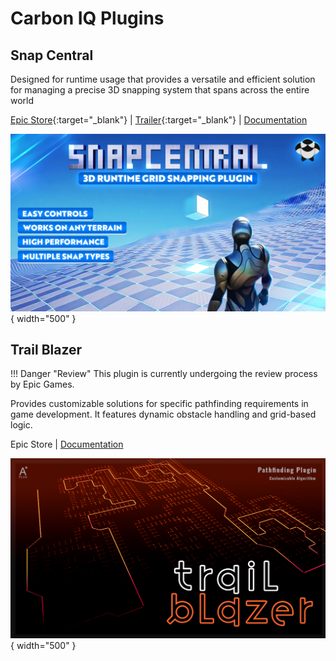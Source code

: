 # Carbon IQ Plugins

## Snap Central

Designed for runtime usage that provides a versatile and efficient solution for managing a precise 3D snapping system that spans across the entire world

[Epic Store](https://www.unrealengine.com/marketplace/en-US/product/snap-central){:target="_blank"} | [Trailer](https://www.youtube.com/watch?v=WuYTlhWh9xs&ab_channel=carbonIQ){:target="_blank"} | [Documentation](https://carboniq-dev.github.io/site/snap-central/)

![Get Snap Parameters](./assets/images/snap-central/snap-central-banner.jpg){ width="500" }

## Trail Blazer

!!! Danger "Review"
    This plugin is currently undergoing the review process by Epic Games.

Provides customizable solutions for specific pathfinding requirements in game development. It features dynamic obstacle handling and grid-based logic.

Epic Store | [Documentation](https://carboniq-dev.github.io/site/trail-blazer)

![Get Snap Parameters](./assets/images/trail-blazer/trail-blazer-cover.png){ width="500" }

<!-- ## Atmo Sim

A comprehensive atmospheric simulation plugin for Unreal Engine

Epic Store | Documentation

![Get Snap Parameters](./assets/images/atmo-sim/atmo-sim-cover.png){ width="500" }

!!! Note
    Release date: 01.02.2024

## Cube Verse

xxxxxxxxxxxxxxxxxxxxxxxxx

Epic Store | Documentation

![Get Snap Parameters](./assets/images/cube-verse/cover-cube-verse.png){ width="500" }

!!! Note
    Release date: 01.02.2024

## Flux Point

xxxxxxxxxxxxxxxxxxxxxxxxx

Epic Store | Documentation

![Get Snap Parameters](./images/atmo-sim-cover.png){ width="500" }

!!! Note
    Release date: 01.02.2024 -->
